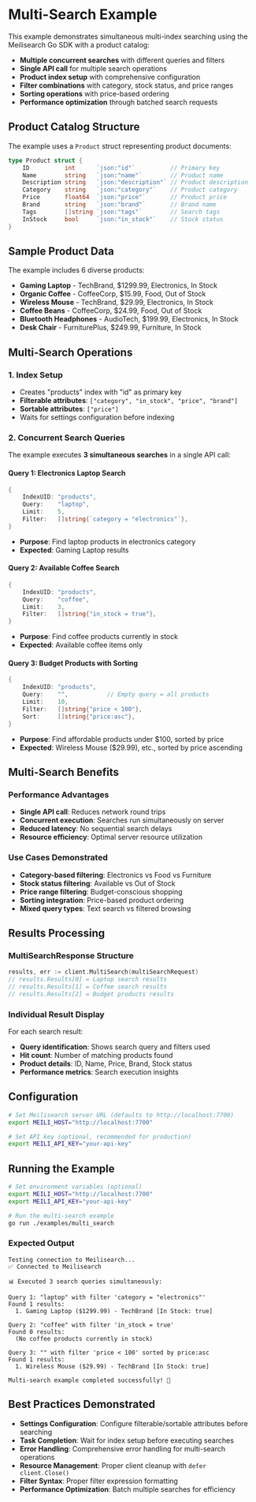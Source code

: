 # Multi-Search Example

This example demonstrates simultaneous multi-index searching using the Meilisearch Go SDK with a product catalog:

- **Multiple concurrent searches** with different queries and filters
- **Single API call** for multiple search operations
- **Product index setup** with comprehensive configuration
- **Filter combinations** with category, stock status, and price ranges
- **Sorting operations** with price-based ordering
- **Performance optimization** through batched search requests

## Product Catalog Structure

The example uses a `Product` struct representing product documents:

```go
type Product struct {
    ID          int      `json:"id"`          // Primary key
    Name        string   `json:"name"`        // Product name
    Description string   `json:"description"` // Product description
    Category    string   `json:"category"`    // Product category
    Price       float64  `json:"price"`       // Product price
    Brand       string   `json:"brand"`       // Brand name
    Tags        []string `json:"tags"`        // Search tags
    InStock     bool     `json:"in_stock"`    // Stock status
}
```

## Sample Product Data

The example includes 6 diverse products:
- **Gaming Laptop** - TechBrand, $1299.99, Electronics, In Stock
- **Organic Coffee** - CoffeeCorp, $15.99, Food, Out of Stock  
- **Wireless Mouse** - TechBrand, $29.99, Electronics, In Stock
- **Coffee Beans** - CoffeeCorp, $24.99, Food, Out of Stock
- **Bluetooth Headphones** - AudioTech, $199.99, Electronics, In Stock
- **Desk Chair** - FurniturePlus, $249.99, Furniture, In Stock

## Multi-Search Operations

### **1. Index Setup**
- Creates "products" index with "id" as primary key
- **Filterable attributes**: `["category", "in_stock", "price", "brand"]`
- **Sortable attributes**: `["price"]`
- Waits for settings configuration before indexing

### **2. Concurrent Search Queries**

The example executes **3 simultaneous searches** in a single API call:

#### **Query 1: Electronics Laptop Search**
```go
{
    IndexUID: "products",
    Query:    "laptop",
    Limit:    5,
    Filter:   []string{`category = "electronics"`},
}
```
- **Purpose**: Find laptop products in electronics category
- **Expected**: Gaming Laptop results

#### **Query 2: Available Coffee Search**  
```go
{
    IndexUID: "products",
    Query:    "coffee", 
    Limit:    3,
    Filter:   []string{"in_stock = true"},
}
```
- **Purpose**: Find coffee products currently in stock
- **Expected**: Available coffee items only

#### **Query 3: Budget Products with Sorting**
```go
{
    IndexUID: "products",
    Query:    "",           // Empty query = all products
    Limit:    10,
    Filter:   []string{"price < 100"},
    Sort:     []string{"price:asc"},
}
```
- **Purpose**: Find affordable products under $100, sorted by price
- **Expected**: Wireless Mouse ($29.99), etc., sorted by price ascending

## Multi-Search Benefits

### **Performance Advantages**
- **Single API call**: Reduces network round trips
- **Concurrent execution**: Searches run simultaneously on server
- **Reduced latency**: No sequential search delays
- **Resource efficiency**: Optimal server resource utilization

### **Use Cases Demonstrated**
- **Category-based filtering**: Electronics vs Food vs Furniture
- **Stock status filtering**: Available vs Out of Stock
- **Price range filtering**: Budget-conscious shopping
- **Sorting integration**: Price-based product ordering
- **Mixed query types**: Text search vs filtered browsing

## Results Processing

### **MultiSearchResponse Structure**
```go
results, err := client.MultiSearch(multiSearchRequest)
// results.Results[0] = Laptop search results
// results.Results[1] = Coffee search results  
// results.Results[2] = Budget products results
```

### **Individual Result Display**
For each search result:
- **Query identification**: Shows search query and filters used
- **Hit count**: Number of matching products found
- **Product details**: ID, Name, Price, Brand, Stock status
- **Performance metrics**: Search execution insights

## Configuration

```bash
# Set Meilisearch server URL (defaults to http://localhost:7700)
export MEILI_HOST="http://localhost:7700"

# Set API key (optional, recommended for production)
export MEILI_API_KEY="your-api-key"
```

## Running the Example

```bash
# Set environment variables (optional)
export MEILI_HOST="http://localhost:7700"  
export MEILI_API_KEY="your-api-key"

# Run the multi-search example
go run ./examples/multi_search
```

### **Expected Output**
```
Testing connection to Meilisearch...
✅ Connected to Meilisearch

📊 Executed 3 search queries simultaneously:

Query 1: "laptop" with filter 'category = "electronics"'
Found 1 results:
  1. Gaming Laptop ($1299.99) - TechBrand [In Stock: true]

Query 2: "coffee" with filter 'in_stock = true'  
Found 0 results:
  (No coffee products currently in stock)

Query 3: "" with filter 'price < 100' sorted by price:asc
Found 1 results:
  1. Wireless Mouse ($29.99) - TechBrand [In Stock: true]

Multi-search example completed successfully! 🎉
```

## Best Practices Demonstrated

- **Settings Configuration**: Configure filterable/sortable attributes before searching
- **Task Completion**: Wait for index setup before executing searches
- **Error Handling**: Comprehensive error handling for multi-search operations
- **Resource Management**: Proper client cleanup with `defer client.Close()`
- **Filter Syntax**: Proper filter expression formatting
- **Performance Optimization**: Batch multiple searches for efficiency
